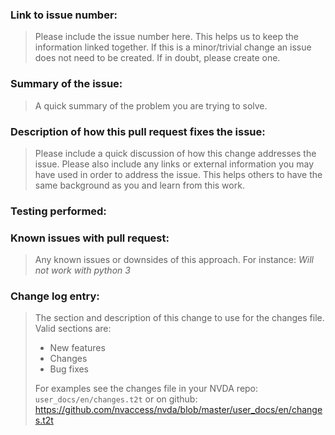 ### Link to issue number:
> Please include the issue number here. This helps us to keep the information linked together. If this is a minor/trivial change an issue does not need to be created. If in doubt, please create one.

### Summary of the issue:
> A quick summary of the problem you are trying to solve.

### Description of how this pull request fixes the issue:
> Please include a quick discussion of how this change addresses the issue. Please also include any links or external information you may have used in order to address the issue. This helps others to have the same background as you and learn from this work.

### Testing performed:

### Known issues with pull request:
> Any known issues or downsides of this approach. For instance: _Will not work with python 3_

### Change log entry:
> The section and description of this change to use for the changes file. Valid sections are:
> 
> * New features
> * Changes
> * Bug fixes
>
> For examples see the changes file in your NVDA repo: `user_docs/en/changes.t2t` or on github: https://github.com/nvaccess/nvda/blob/master/user_docs/en/changes.t2t
